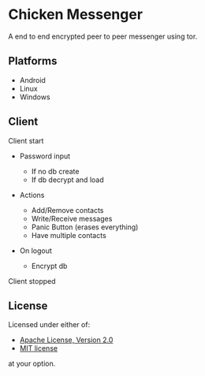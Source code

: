 # Chicken Messenger

A end to end encrypted peer to peer messenger using tor.

## Platforms 

- Android
- Linux
- Windows

## Client

Client start

- Password input
  - If no db create
  - If db decrypt and load

- Actions
  - Add/Remove contacts
  - Write/Receive messages
  - Panic Button (erases everything)
  - Have multiple contacts

- On logout
  - Encrypt db

Client stopped


## License

Licensed under either of:

- [Apache License, Version 2.0](http://www.apache.org/licenses/LICENSE-2.0)
- [MIT license](http://opensource.org/licenses/MIT)

at your option.